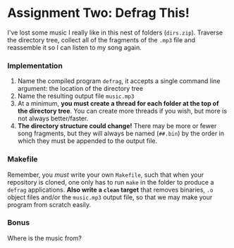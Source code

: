 # Assignment Two: Defrag This!

I've lost some music I really like in this nest of folders (`dirs.zip`). Traverse the directory tree, collect all of the fragments of the `.mp3` file and reassemble it so I can listen to my song again.

### Implementation

1. Name the compiled program `defrag`, it accepts a single command line argument: the location of the directory tree
1. Name the resulting output file `music.mp3`
1. At a minimum, **you must create a thread for each folder at the top of the directory tree**. You can create more threads if you wish, but more is not always better/faster.
1. **The directory structure could change!** There may be more or fewer song fragments, but they will always be named (`##.bin`) by the order in which they must be appended to the output file.

### Makefile

Remember, you _must_ write your own `Makefile`, such that when your repository is cloned, one only has to run `make` in the folder to produce a `defrag` applications. **Also write a `clean` target** that removes binaries, `.o` object files and/or the `music.mp3` output file, so that we may make your program from scratch easily.

### Bonus

Where is the music from?

